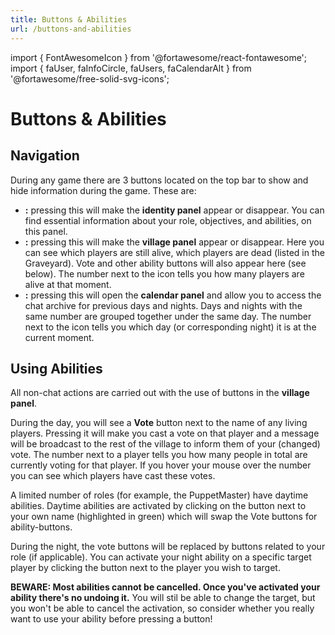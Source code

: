 ```yaml
---
title: Buttons & Abilities
url: /buttons-and-abilities
---
```


import { FontAwesomeIcon } from '@fortawesome/react-fontawesome';
import {
  faUser,
  faInfoCircle,
  faUsers,
  faCalendarAlt
} from '@fortawesome/free-solid-svg-icons';

# Buttons & Abilities

## Navigation

During any game there are 3 buttons located on the top bar to show and hide information during the game. These are:

- **<FontAwesomeIcon icon={faUser} /><FontAwesomeIcon icon={faInfoCircle} />:** pressing this will make the **identity panel** appear or disappear. You can find essential information about your role, objectives, and abilities, on this panel.
- **<FontAwesomeIcon icon={faUsers} />:** pressing this will make the **village panel** appear or disappear. Here you can see which players are still alive, which players are dead (listed in the Graveyard). Vote and other ability buttons will also appear here (see below). The number next to the icon tells you how many players are alive at that moment.
- **<FontAwesomeIcon icon={faCalendarAlt} />:** pressing this will open the **calendar panel** and allow you to access the chat archive for previous days and nights. Days and nights with the same number are grouped together under the same day. The number next to the icon tells you which day (or corresponding night) it is at the current moment.

## Using Abilities

All non-chat actions are carried out with the use of buttons in the **village panel**.

During the day, you will see a **Vote** button next to the name of any living players. Pressing it will make you cast a vote on that player and a message will be broadcast to the rest of the village to inform them of your (changed) vote. The number next to a player tells you how many people in total are currently voting for that player. If you hover your mouse over the number you can see which players have cast these votes.

A limited number of roles (for example, the PuppetMaster) have daytime abilities. Daytime abilities are activated by clicking on the button next to your own name (highlighted in green) which will swap the Vote buttons for ability-buttons.

During the night, the vote buttons will be replaced by buttons related to your role (if applicable). You can activate your night ability on a specific target player by clicking the button next to the player you wish to target.

**BEWARE: Most abilities cannot be cancelled. Once you've activated your ability there's no undoing it.** You will stil be able to change the target, but you won't be able to cancel the activation, so consider whether you really want to use your ability before pressing a button!
